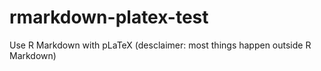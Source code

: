 # rmarkdown-platex-test
Use R Markdown with pLaTeX (desclaimer: most things happen outside R Markdown)
